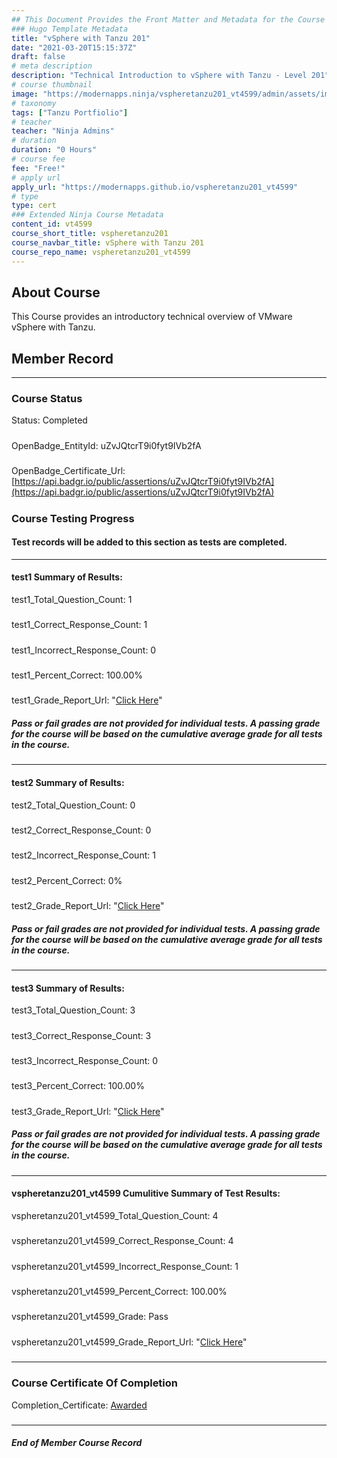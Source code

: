 ```yaml
---
## This Document Provides the Front Matter and Metadata for the Course Information page used in the modernapps.ninja homepage and the member profile page.
### Hugo Template Metadata
title: "vSphere with Tanzu 201"
date: "2021-03-20T15:15:37Z"
draft: false
# meta description
description: "Technical Introduction to vSphere with Tanzu - Level 201"
# course thumbnail
image: "https://modernapps.ninja/vspheretanzu201_vt4599/admin/assets/images/vspheretanzu201_vt4599.jpg"
# taxonomy
tags: ["Tanzu Portfiolio"]
# teacher
teacher: "Ninja Admins"
# duration
duration: "0 Hours"
# course fee
fee: "Free!"
# apply url
apply_url: "https://modernapps.github.io/vspheretanzu201_vt4599"
# type
type: cert
### Extended Ninja Course Metadata
content_id: vt4599
course_short_title: vspheretanzu201
course_navbar_title: vSphere with Tanzu 201
course_repo_name: vspheretanzu201_vt4599
---  
```

  

## About Course

This Course provides an introductory technical overview of VMware vSphere with Tanzu.

## Member Record  
---  
  
  
### Course Status  

Status: Completed
#####
OpenBadge_EntityId: uZvJQtcrT9i0fyt9IVb2fA
#####
OpenBadge_Certificate_Url: [https://api.badgr.io/public/assertions/uZvJQtcrT9i0fyt9IVb2fA](https://api.badgr.io/public/assertions/uZvJQtcrT9i0fyt9IVb2fA)
#####




### Course Testing Progress  
#### Test records will be added to this section as tests are completed.
  
---  
#### test1 Summary of Results:  
test1_Total_Question_Count: 1
#####  
test1_Correct_Response_Count: 1
#####  
test1_Incorrect_Response_Count: 0
#####  
test1_Percent_Correct: 100.00%
#####  
test1_Grade_Report_Url: "[Click Here](https://github.com/modernappsninjas/ancil-mohammed/blob/main/static/userdata/courses/vspheretanzu201_vt4599/grade_report.pr295.test1.md)"
##### Pass or fail grades are not provided for individual tests. A passing grade for the course will be based on the cumulative average grade for all tests in the course.  
#####  
---  
#### test2 Summary of Results:  
test2_Total_Question_Count: 0
#####  
test2_Correct_Response_Count: 0
#####  
test2_Incorrect_Response_Count: 1
#####  
test2_Percent_Correct: 0%
#####  
test2_Grade_Report_Url: "[Click Here](https://github.com/modernappsninjas/ancil-mohammed/blob/main/static/userdata/courses/vspheretanzu201_vt4599/grade_report.pr297.test2.md)"
##### Pass or fail grades are not provided for individual tests. A passing grade for the course will be based on the cumulative average grade for all tests in the course.  
#####  
---  
#### test3 Summary of Results:  
test3_Total_Question_Count: 3
#####  
test3_Correct_Response_Count: 3
#####  
test3_Incorrect_Response_Count: 0
#####  
test3_Percent_Correct: 100.00%
#####  
test3_Grade_Report_Url: "[Click Here](https://github.com/modernappsninjas/ancil-mohammed/blob/main/static/userdata/courses/vspheretanzu201_vt4599/grade_report.pr298.test3.md)"
##### Pass or fail grades are not provided for individual tests. A passing grade for the course will be based on the cumulative average grade for all tests in the course.  
#####  
---  
#### vspheretanzu201_vt4599 Cumulitive Summary of Test Results:  
vspheretanzu201_vt4599_Total_Question_Count: 4  
#####  
vspheretanzu201_vt4599_Correct_Response_Count: 4  
#####  
vspheretanzu201_vt4599_Incorrect_Response_Count: 1 
#####  
vspheretanzu201_vt4599_Percent_Correct: 100.00%  
#####  
vspheretanzu201_vt4599_Grade: Pass  
#####  
vspheretanzu201_vt4599_Grade_Report_Url: "[Click Here](https://github.com/modernappsninjas/ancil-mohammed/blob/main/static/userdata/courses/vspheretanzu201_vt4599/grade_report.pr299.vspheretanzu201_vt4599.md)"
#####  
  
---  
### Course Certificate Of Completion

Completion_Certificate: [Awarded](https://api.badgr.io/public/assertions/uZvJQtcrT9i0fyt9IVb2fA)
#####
---
##### End of Member Course Record